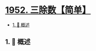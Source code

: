 # [1952. 三除数【简单】](https://github.com/Tdahuyou/TNotes.leetcode/tree/main/notes/1952.%20%E4%B8%89%E9%99%A4%E6%95%B0%E3%80%90%E7%AE%80%E5%8D%95%E3%80%91)

<!-- region:toc -->

- [1. 📝 概述](#1--概述)

<!-- endregion:toc -->

## 1. 📝 概述
